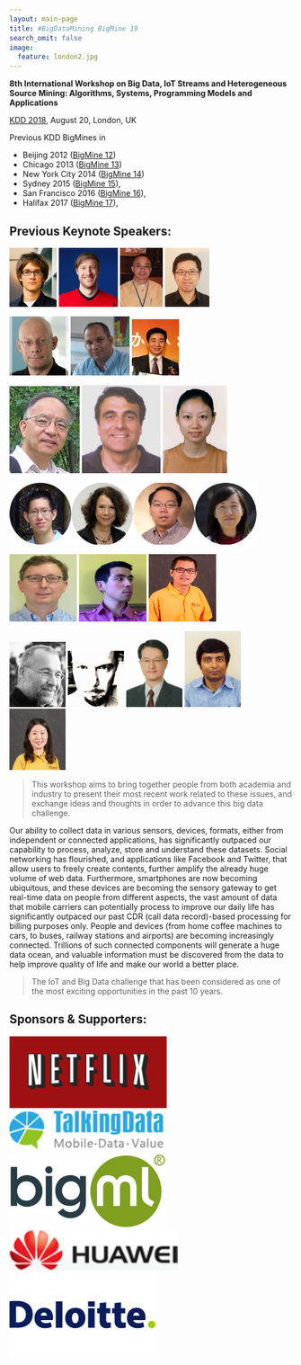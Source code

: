 ```yaml
---
layout: main-page
title: #BigDataMining BigMine 19
search_omit: false
image:
  feature: london2.jpg
---
```


**8th International Workshop on Big Data, IoT Streams and Heterogeneous Source Mining: Algorithms, Systems, Programming Models and Applications**

[KDD 2018](http://www.kdd.org/kdd2018/), August 20, London, UK

Previous KDD BigMines in 

* Beijing 2012 (<a href="http://bigdata-mining.org/bigmine-12/" target="_blank">BigMine 12</a>)
* Chicago 2013 (<a href="http://bigdata-mining.org/bigmine-13/" target="_blank">BigMine 13</a>)
* New York City 2014 (<a href="http://bigdata-mining.org/bigmine-14/" target="_blank">BigMine 14</a>)
* Sydney 2015 (<a href="http://bigdata-mining.org/bigmine-15/" target="_blank">BigMine 15</a>),
* San Francisco 2016 (<a href="https://bigmine.github.io/bigmine16" target="_blank">BigMine 16</a>),
* Halifax 2017 (<a href="https://bigmine.github.io/bigmine17" target="_blank">BigMine 17</a>),


Previous Keynote Speakers:
-----------------------
<p><img src="images/150x-JureLeskovec.jpg" alt="JL" height="105" /> 
<img src="images/150x-martin.png" alt="MW" height="105" /> 
<img src="images/150x-huanliu2014.jpg" alt="HL" height="105" /> 
<img src="images/150x-kai.jpg" alt="KC" height="105" /> 
</p>
<p><img src="images/Usama-Fayyad-150x150.jpg" alt="Usama Fayad" height="105" /> 
<img src="images/headshot_Bharat_Rao-150x150.jpg" alt="Bharat Rao" height="105" /> 
<img src="images/Guirong.jpg" alt="Guirong Xue" height="100" /> 
</p>
<p>
<img src="images/hanj_tour.jpg" alt="Jiawei Han" width="125" /> 
<img src="images/cf4.jpg" alt="Christos Faloutsos" width="140" /> 
<img src="images/hong-cheng.jpg" alt="Hong Cheng" width="115" /> 
</p>
<p>
<a href="http://bigdata-mining.org/bigmine-14/keynotes/#lin"><img src="images/lin.png" alt="lin" width="110" height="110" class="alignnone size-thumbnail wp-image-210" /></a><a href="http://bigdata-mining.org/bigmine-14/keynotes/#morik"><img src="images/morik-150x150.png" alt="morik" width="110" height="110" class="alignnone size-thumbnail wp-image-212" /></a><a href="http://bigdata-mining.org/bigmine-14/keynotes/#ye"><img src="images/jye-145x150.png" alt="jye" width="110" height="110" class="alignnone size-thumbnail wp-image-211" /></a><a href="http://bigdata-mining.org/bigmine-14/keynotes/#gao"><img src="images/jgao-150x150.png" alt="jgao" width="110" height="110" class="alignnone size-thumbnail wp-image-209" /></a>
</p>
<p>
<a href=""><img src="images/CElkan.jpg" alt="Charles Elkan" height="120" width="120" class="" /></a>
<a href=""><img src="images/JBradley.jpg" alt="Joseph Bradley" height="120" width="120" class="" /></a>
<a href="keynotes.html#tong"><img src="images/hh.png" alt="Hanghang Tong" height="120" width="120" class="" /></a>
</p>

<img src="images/Bernhard-e1438846918614.png" alt="Bernhard Pfahringer"  width="100"  />
<img src="images/bonchi.jpg" alt="Francesco Bonchi"  width="100" />
<img src="images/Vincent_Tseng.jpg" alt="Vincent S. Tseng"  width="100" />
<img src="images/latifur-khan.jpg" alt="Latifur Khan"  width="100"  />
<img class="size-full wp-image-182" src="images/He_Jingrui_1.png" alt="Jingrui He"  width="100"  />

 > This workshop aims to bring together people from both academia and industry to present their most recent work related to these issues, and exchange ideas and thoughts in order to advance this big data challenge. 

Our ability to collect data in various sensors, devices, formats, either from independent or connected applications, has significantly outpaced our capability to process, analyze, store and understand these datasets. Social networking has flourished, and applications like Facebook and Twitter, that allow users to freely create contents, further amplify the already huge volume of web data. Furthermore, smartphones are now becoming ubiquitous, and these devices are becoming the sensory gateway to get real-time data on people from different aspects, the vast amount of data that mobile carriers can potentially process to improve our daily life has significantly outpaced our past CDR (call data record)-based processing for billing purposes only. People and devices (from home coffee machines to cars, to buses, railway stations and airports) are becoming increasingly connected. Trillions of such connected components will generate a huge data ocean, and valuable information must be discovered from the data to help improve quality of life and make our world a better place. 

 > The IoT and Big Data challenge that has been considered as one of the most exciting opportunities in the past 10 years.

<!-- 
* Paper Submission deadline: May 26th, 2017, 23:59PM Pacific Standard Time
* Acceptance notification: June 16, 2017
* Workshop Final Paper Due: June 30, 2017
* Workshop: August 14, 2017
--> 

Sponsors & Supporters:
-----------------
<a href="http://www.netflix.com/" target="_blank">
<img src="images/Netflix.png" style="width:280px;  border:0px;" alt="Netflix"></a>
<a target="_blank" href="https://www.talkingdata.com/">
<img alt="Talking Data" style="width:280px; border:0px;" src="images/TalkingData.png">
</a>
<a href="https://bigml.com/" target="_blank">
<img src="images/bigml_logo_72.png" style="width:280px;  hspace:20px; border:0px;" alt="BigML"></a>
<a href="http://www.huawei.com/" target="_blank">
<img src="images/hw_000353.jpg" style="width:300px; hspace:20px;  border:0px;" alt="Huawei"></a>
<a href="http://www.deloitte.com/" target="_blank">
<img src="images/Deloitte.jpg" style="width:260px;  border:0px;" alt="Deloitte"></a>



